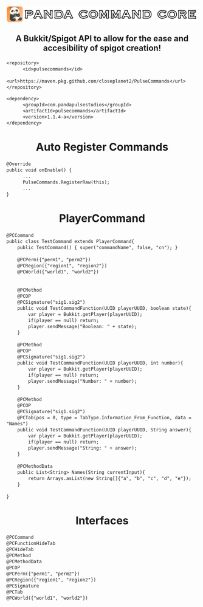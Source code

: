 <h2 align="center">
<br>
<img src="Images/Logo.png" alt="Panda Spigot Core" width="600">
<br>
<br>
A Bukkit/Spigot API to allow for the ease and accesibility of spigot creation!
<br>
</h2>

```
<repository>
      <id>pulsecommands</id>
      <url>https://maven.pkg.github.com/closeplanet2/PulseCommands</url>
</repository>
```

```
<dependency>
      <groupId>com.pandapulsestudios</groupId>
      <artifactId>pulsecommands</artifactId>
      <version>1.1.4-a</version>
</dependency>
```

<h1 align="center"> Auto Register Commands </h1>

```
@Override
public void onEnable() {
      ...
      PulseCommands.RegisterRaw(this);
      ...
}
```

<h1 align="center"> PlayerCommand </h1>

```
@PCCommand
public class TestCommand extends PlayerCommand{
    public TestCommand() { super("commandName", false, "cn"); }

    @PCPerm({"perm1", "perm2"})
    @PCRegion({"region1", "region2"})
    @PCWorld({"world1", "world2"})


    @PCMethod
    @PCOP
    @PCSignature("sig1.sig2")
    public void TestCommandFunction(UUID playerUUID, boolean state){
        var player = Bukkit.getPlayer(playerUUID);
        if(player == null) return;
        player.sendMessage("Boolean: " + state);
    }

    @PCMethod
    @PCOP
    @PCSignature("sig1.sig2")
    public void TestCommandFunction(UUID playerUUID, int number){
        var player = Bukkit.getPlayer(playerUUID);
        if(player == null) return;
        player.sendMessage("Number: " + number);
    }

    @PCMethod
    @PCOP
    @PCSignature("sig1.sig2")
    @PCTab(pos = 0, type = TabType.Information_From_Function, data = "Names")
    public void TestCommandFunction(UUID playerUUID, String answer){
        var player = Bukkit.getPlayer(playerUUID);
        if(player == null) return;
        player.sendMessage("String: " + answer);
    }

    @PCMethodData
    public List<String> Names(String currentInput){
        return Arrays.asList(new String[]{"a", "b", "c", "d", "e"});
    }

}
```

<h1 align="center"> Interfaces </h1>

```
@PCCommand
@PCFunctionHideTab
@PCHideTab
@PCMethod
@PCMethodData
@PCOP
@PCPerm({"perm1", "perm2"})
@PCRegion({"region1", "region2"})
@PCSignature
@PCTab
@PCWorld({"world1", "world2"})
```
